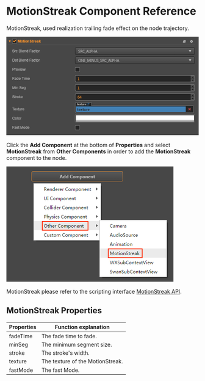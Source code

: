 # MotionStreak Component Reference

MotionStreak, used realization trailing fade effect on the node trajectory.

![](motion-streak/motionstreak.png)

Click the **Add Component** at the bottom of **Properties** and select **MotionStreak** from **Other Components** in order to add the **MotionStreak** component to the node.

![add motionStreak](motion-streak/add-motion-streak.png)

MotionStreak please refer to the scripting interface [MotionStreak API](../../../api/en/classes/MotionStreak.html).

## MotionStreak Properties

| Properties |   Function explanation
| -------------- | ----------- |
| fadeTime | The fade time to fade. |
| minSeg   | The minimum segment size. |
| stroke   | The stroke's width. |
| texture  | The texture of the MotionStreak. |
| fastMode | The fast Mode. |
